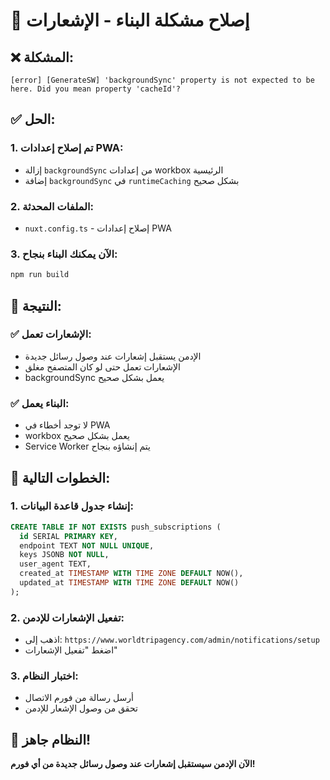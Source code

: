 # 🔧 إصلاح مشكلة البناء - الإشعارات

## ❌ المشكلة:
```
[error] [GenerateSW] 'backgroundSync' property is not expected to be here. Did you mean property 'cacheId'?
```

## ✅ الحل:

### 1. **تم إصلاح إعدادات PWA**:
- إزالة `backgroundSync` من إعدادات workbox الرئيسية
- إضافة `backgroundSync` في `runtimeCaching` بشكل صحيح

### 2. **الملفات المحدثة**:
- `nuxt.config.ts` - إصلاح إعدادات PWA

### 3. **الآن يمكنك البناء بنجاح**:
```bash
npm run build
```

## 🎯 النتيجة:

### ✅ **الإشعارات تعمل**:
- الإدمن يستقبل إشعارات عند وصول رسائل جديدة
- الإشعارات تعمل حتى لو كان المتصفح مغلق
- backgroundSync يعمل بشكل صحيح

### ✅ **البناء يعمل**:
- لا توجد أخطاء في PWA
- workbox يعمل بشكل صحيح
- Service Worker يتم إنشاؤه بنجاح

## 🚀 الخطوات التالية:

### 1. **إنشاء جدول قاعدة البيانات**:
```sql
CREATE TABLE IF NOT EXISTS push_subscriptions (
  id SERIAL PRIMARY KEY,
  endpoint TEXT NOT NULL UNIQUE,
  keys JSONB NOT NULL,
  user_agent TEXT,
  created_at TIMESTAMP WITH TIME ZONE DEFAULT NOW(),
  updated_at TIMESTAMP WITH TIME ZONE DEFAULT NOW()
);
```

### 2. **تفعيل الإشعارات للإدمن**:
- اذهب إلى: `https://www.worldtripagency.com/admin/notifications/setup`
- اضغط "تفعيل الإشعارات"

### 3. **اختبار النظام**:
- أرسل رسالة من فورم الاتصال
- تحقق من وصول الإشعار للإدمن

## 🎉 النظام جاهز!

**الآن الإدمن سيستقبل إشعارات عند وصول رسائل جديدة من أي فورم!**
